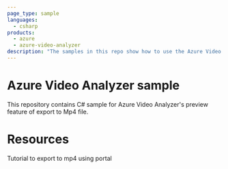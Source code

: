 ```yaml
---
page_type: sample
languages:
  - csharp
products:
  - azure
  - azure-video-analyzer
description: "The samples in this repo show how to use the Azure Video Analyzer's export to Mp4 feature"  
---
```


# Azure Video Analyzer sample

This repository contains C# sample for Azure Video Analyzer's preview feature of export to Mp4 file.

# Resources

Tutorial to export to mp4 using portal